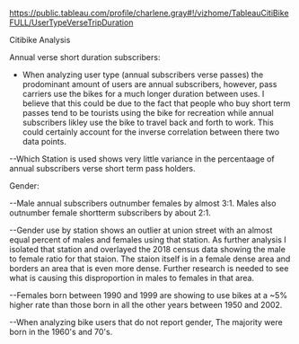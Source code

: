 https://public.tableau.com/profile/charlene.gray#!/vizhome/TableauCitiBikeFULL/UserTypeVerseTripDuration

Citibike Analysis


Annual verse short duration subscribers:

- When analyzing user type (annual subscribers verse passes) the prodominant amount of users are annual subscribers, however, pass carriers 
use the bikes for a much longer duration between uses.  I believe that this could be due to the fact that people who buy short term passes
tend to be tourists using the bike for recreation while annual subscribers likley use the bike to travel back and forth to work. This could certainly account for the 
inverse correlation between there two data points. 

--Which Station is used shows very little variance in the percentaage of annual subscribers verse short term pass holders.


Gender: 

--Male annual subscribers outnumber females by almost 3:1. Males also outnumber female shortterm subscribers by about 2:1.

--Gender use by station shows an outlier at union street with an almost equal percent of males and females using that station. As further analysis I isolated that station and 
overlayed the 2018 census data showing the male to female ratio for that staion. The staion itself is in a female dense area and borders 
an area that is even more dense. Further research is needed to see what is causing this disproportion in males to females in that area.

--Females born between 1990 and 1999 are showing to use bikes at a ~5% higher rate than those born in all the other years between 1950
and 2002. 

--When analyzing bike users that do not report gender, The majority were born in the 1960's and 70's. 
